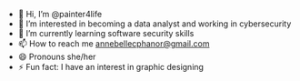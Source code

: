 - 👋 Hi, I’m @painter4life
- 👀 I’m interested in becoming a data analyst and working in cybersecurity 
- 🌱 I’m currently learning software security skills 
- 📫 How to reach me annebellecphanor@gmail.com
- 😄 Pronouns she/her
- ⚡ Fun fact: I have an interest in graphic designing 

<!---
painter4life/painter4life is a ✨ special ✨ repository because its `README.md` (this file) appears on your GitHub profile.
You can click the Preview link to take a look at your changes.
--->
